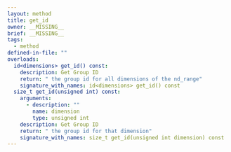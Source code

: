 ```yaml
---
layout: method
title: get_id
owner: __MISSING__
brief: __MISSING__
tags:
  - method
defined-in-file: ""
overloads:
  id<dimensions> get_id() const:
    description: Get Group ID
    return: " the group id for all dimensions of the nd_range"
    signature_with_names: id<dimensions> get_id() const
  size_t get_id(unsigned int) const:
    arguments:
      - description: ""
        name: dimension
        type: unsigned int
    description: Get Group ID
    return: " the group id for that dimension"
    signature_with_names: size_t get_id(unsigned int dimension) const
---
```

